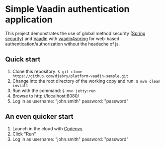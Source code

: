 # Simple Vaadin authentication application

This project demonstrates the use of global method security ([Spring security](http://projects.spring.io/spring-security/)) and [Vaadin](https://vaadin.com/home) with [vaadin4spring](https://github.com/peholmst/vaadin4spring) for web-based authentication/authorization without the headache of js.

## Quick start ##

1. Clone this repository: ```$ git clone https://github.com/djabry/platform-vaadin-sample.git```
2. Change into the root directory of the working copy and run: ```$ mvn clean install```
3. Run with the command: ```$ mvn jetty:run```
4. Browse to http://localhost:8080/
5. Log in as username: "john.smith" password: "password"

## An even quicker start ##

1. Launch in the cloud with [Codenvy](https://codenvy.com/f?id=br0pfe7louypkpvs)
2. Click "Run"
3. Log in as username: "john.smith" password: "password"